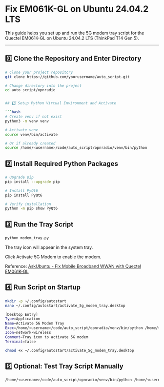 # Fix EM061K-GL on Ubuntu 24.04.2 LTS

This guide helps you set up and run the 5G modem tray script for the Quectel EM061K-GL on Ubuntu 24.04.2 LTS (ThinkPad T14 Gen 5).

---

## 0️⃣ Clone the Repository and Enter Directory

```bash
# Clone your project repository
git clone https://github.com/yourusername/auto_script.git

# Change directory into the project
cd auto_script/opnradio


## 1️⃣ Setup Python Virtual Environment and Activate

```bash
# Create venv if not exist
python3 -m venv venv

# Activate venv
source venv/bin/activate

# Or if already created
source /home/<username>/code/auto_script/opnradio/venv/bin/python

```

## 2️⃣ Install Required Python Packages
```bash
# Upgrade pip
pip install --upgrade pip

# Install PyQt6
pip install PyQt6

# Verify installation
python -m pip show PyQt6

```

## 3️⃣ Run the Tray Script
```bash
python modem_tray.py
```

The tray icon will appear in the system tray.

Click Activate 5G Modem to enable the modem.

Reference: [AskUbuntu - Fix Mobile Broadband WWAN with Quectel EM061K-GL](https://askubuntu.com/questions/1536697/how-do-i-fix-mobile-broadband-wwan-with-quectel-em061k-gl-on-thinkpad-t14-gen-5)

## 4️⃣ Run Script on Startup
```bash
mkdir -p ~/.config/autostart
nano ~/.config/autostart/activate_5g_modem_tray.desktop

```
```bash
[Desktop Entry]
Type=Application
Name=Activate 5G Modem Tray
Exec=/home/<username>/code/auto_script/opnradio/venv/bin/python /home/<username>/code/auto_script/opnradio/modem_tray.py
Icon=network-wireless
Comment=Tray icon to activate 5G modem
Terminal=false

```
```bash
chmod +x ~/.config/autostart/activate_5g_modem_tray.desktop
```

## 5️⃣ Optional: Test Tray Script Manually
```bash
/home/<username>/code/auto_script/opnradio/venv/bin/python /home/<username>/code/auto_script/opnradio/modem_tray.py
```